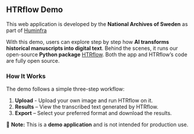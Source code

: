 ## HTRflow Demo  

This web application is developed by the **National Archives of Sweden** as part of [Huminfra](https://www.huminfra.se/)

With this demo, users can explore step by step how **AI transforms historical manuscripts into digital text**. Behind the scenes, it runs our open-source **Python package** [HTRflow](https://ai-riksarkivet.github.io/htrflow/latest). Both the app and HTRflow’s code are fully open source.

### How It Works  
The demo follows a simple three-step workflow:

1. **Upload** - Upload your own image and run HTRflow on it.  
2. **Results** – View the transcribed text generated by HTRflow.  
3. **Export** – Select your preferred format and download the results.  

📌 **Note:** This is a **demo application** and is not intended for production use.  

